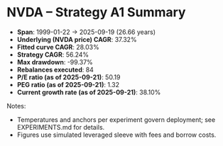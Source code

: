 # NVDA – Strategy A1 Summary

- **Span**: 1999-01-22 → 2025-09-19 (26.66 years)
- **Underlying (NVDA price) CAGR**: 37.32%
- **Fitted curve CAGR**: 28.03%
- **Strategy CAGR**: 56.24%
- **Max drawdown**: -99.37%
- **Rebalances executed**: 84
- **P/E ratio (as of 2025-09-21)**: 50.19
- **PEG ratio (as of 2025-09-21)**: 1.32
- **Current growth rate (as of 2025-09-21)**: 38.10%

Notes:

- Temperatures and anchors per experiment govern deployment; see EXPERIMENTS.md for details.
- Figures use simulated leveraged sleeve with fees and borrow costs.
